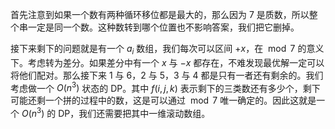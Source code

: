 首先注意到如果一个数有两种循环移位都是最大的，那么因为 $7$ 是质数，所以整个串一定是同一个数。这种数转到哪个位置也不影响答案，我们把它删掉。

接下来剩下的问题就是有一个 $a_i$ 数组，我们每次可以区间 $+x$，在 $\bmod 7$ 的意义下。考虑转为差分。如果差分中有一个 $x$ 与 $-x$ 都存在，不难发现最优解一定可以将他们配对。那么接下来 $1$ 与 $6$，$2$ 与 $5$，$3$ 与 $4$ 都是只有一者还有剩余的。我们考虑做一个 $O(n^3)$ 状态的 DP。其中 $f(i,j,k)$ 表示剩下的三类数还有多少个，剩下可能还剩一个拼的过程中的数，这是可以通过 $\bmod 7$ 唯一确定的。因此这就是一个 $O(n^3)$ 的 DP，我们还需要把其中一维滚动数组。
